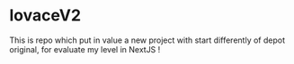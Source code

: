 # lovaceV2


This is repo which put in value a new project with start differently of depot original, for evaluate my level in NextJS !
